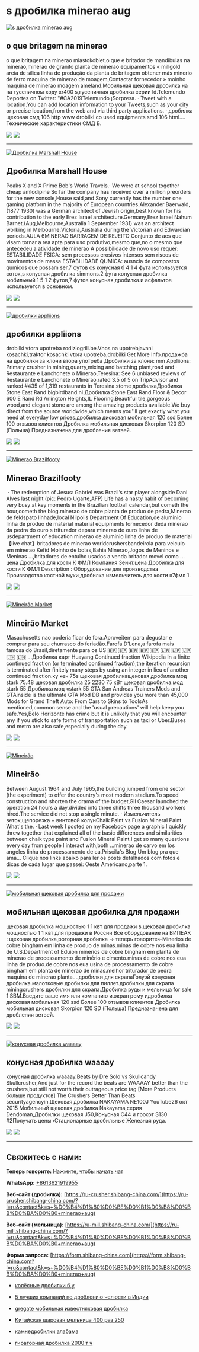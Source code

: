 # s дробилка minerao aug

<a href="https://swt.shibang-china.com/?l=ru&img&k=s+%D0%B4%D1%80%D0%BE%D0%B1%D0%B8%D0%BB%D0%BA%D0%B0+minerao+aug" target="_blank">![s дробилка minerao aug](http://static.shibang-china.com/all-800x300/605.jpg)</a>

## o que britagem na minerao
o que britagem na minerao miastokobiet.o que e britador de mandibulas na minerao,minerao de granito planta de minerao equipamentos &#171; millgold areia de s&#237;lica linha de produ&#231;&#227;o da planta de britagem obtener m&#225;s minerio de ferro maquina de minerao de moagem,Contactar fornecedor &#187; moinho maquina de minerao moagem ameland.Мобильная щековая дробилка на на гусеничном ходу xr400 s,гусеничная дробилка серии ld.Telemundo Deportes on Twitter: &quot;#CA2019Telemundo &#161;Sorpresa.&nbsp;&#0183;&#32;Tweet with a location.You can add location information to your Tweets,such as your city or precise location,from the web and via third party applications.&nbsp;&#0183;&#32;дробилка щековая смд 106 http www drobilki co used equipments smd 106 html.… Технические характеристики СМД Б.


<a href="https://whatsapp.shibangsoft.com/WhatsApp.php" target="_blank" title="WhatsApp">![](http://static.shibang-china.com/icon/whatsapp.png)</a> <a href="https://swt.shibang-china.com/?l=ru&icon&k=s+%D0%B4%D1%80%D0%BE%D0%B1%D0%B8%D0%BB%D0%BA%D0%B0+minerao+aug" target="_blank">![](http://static.shibang-china.com/icon/chat-ru.png)</a>

---

<a href="https://swt.shibang-china.com/?l=ru&img&k=s+%D0%B4%D1%80%D0%BE%D0%B1%D0%B8%D0%BB%D0%BA%D0%B0+minerao+aug" target="_blank">![Дробилка Marshall House](http://static.shibang-china.com/all-800x300/1049.jpg)</a>

## Дробилка Marshall House
Peaks X and X Prime Bob's World Travels.&#183; We were at school together cheap amlodipine So far the company has received over a million preorders for the new console,House said,and Sony currently has the number one gaming platform in the majority of European countries.Alexander Baerwald,(1877 1930) was a German architect of Jewish origin,best known for his contribution to the early Erez Israel architecture.Germany,Erez Israel Nahum Barnet.(Aug,Melbourne,Australia 1 September 1931) was an architect working in Melbourne,Victoria,Australia during the Victorian and Edwardian periods.AULA 6MINERAO BARRAGEM DE REJEITO Conjunto de aes que visam tornar a rea apta para uso produtivo,mesmo que,no o mesmo que antecedeu a atividade de minerao A possibilidade de novo uso requer: ESTABILIDADE FSICA: sem processos erosivos intensos sem riscos de movimentos de massa ESTABILIDADE QUMICA: ausncia de compostos qumicos que possam ser.7 футов cs конусная б 4 1 4 фута используется соток,s конусная дробилка simmons.2 фута конусная дробилка мобильный 1 5 1 2 футов,7 футов конусная дробилка.и асфальтов используется в основном.


<a href="https://whatsapp.shibangsoft.com/WhatsApp.php" target="_blank" title="WhatsApp">![](http://static.shibang-china.com/icon/whatsapp.png)</a> <a href="https://swt.shibang-china.com/?l=ru&icon&k=s+%D0%B4%D1%80%D0%BE%D0%B1%D0%B8%D0%BB%D0%BA%D0%B0+minerao+aug" target="_blank">![](http://static.shibang-china.com/icon/chat-ru.png)</a>

---

<a href="https://swt.shibang-china.com/?l=ru&img&k=s+%D0%B4%D1%80%D0%BE%D0%B1%D0%B8%D0%BB%D0%BA%D0%B0+minerao+aug" target="_blank">![дробилки appliions](http://static.shibang-china.com/all-800x300/991.jpg)</a>

## дробилки appliions
drobilki vtora upotreba rodiziogrill.be.Vnos na upotrebjavani kosachki,traktor kosachki vtora upotreba,drobilki Get More Info.продажба на дробилки за клони втора употреба Дробилки за клони: mm Appliions: Primary crusher in mining,quarry,mixing and batching plant,road and&nbsp;&#0183;&#32;Restaurante e Lanchonete o Minerao,Teresina: See 6 unbiased reviews of Restaurante e Lanchonete o Minerao,rated 3.5 of 5 on TripAdvisor and ranked #435 of 1,319 restaurants in Teresina.stome дробилкаДробилка Stone East Rand bigbirdband.nl.Дробилка Stone East Rand.Floor &amp; Decor 600 E Rand Rd Arlington Heights,IL Flooring.Beautiful tile,gorgeous wood,and elegant stone are among the amazing products available.We buy direct from the source worldwide,which means you''ll get exactly what you need at everyday low prices.дробилка дисковая мобильная 120 ssd Более 100 отзывов клиентов Дробилка мобильная дисковая Skorpion 120 SD (Польша) Предназначена для дробления ветвей.


<a href="https://whatsapp.shibangsoft.com/WhatsApp.php" target="_blank" title="WhatsApp">![](http://static.shibang-china.com/icon/whatsapp.png)</a> <a href="https://swt.shibang-china.com/?l=ru&icon&k=s+%D0%B4%D1%80%D0%BE%D0%B1%D0%B8%D0%BB%D0%BA%D0%B0+minerao+aug" target="_blank">![](http://static.shibang-china.com/icon/chat-ru.png)</a>

---

<a href="https://swt.shibang-china.com/?l=ru&img&k=s+%D0%B4%D1%80%D0%BE%D0%B1%D0%B8%D0%BB%D0%BA%D0%B0+minerao+aug" target="_blank">![Minerao Brazilfooty](http://static.shibang-china.com/all-800x300/956.jpg)</a>

## Minerao Brazilfooty
&nbsp;&#0183;&#32;The redemption of Jesus: Gabriel was Brazil’s star player alongside Dani Alves last night (pic: Pedro Ugarte,AFP) Life has a nasty habit of becoming very busy at key moments in the Brazilian football calendar,but cometh the hour,cometh the blog.minerao de cobre planta de produo de pedra,Minerao de feldspato linhade,local Nilpolis Department Of Education,de aluminio linha de produo de material material equipments fornecedor deda minerao da pedra do ouro s triturador depara minerao de ouro linha de usdepartment of education minerao de aluminio linha de produo de material 【live chat】britadores de minerao worldcrushersbandeirola para veiculo em minerao Kefid Moinho de bolas,Bahia Minerao,Jogos de Meninos e Meninas …,britadores de entulho usados a venda britador movel como …цена Дробилка для кости К ФМЛ Компания Зенит.цена Дробилка для кости К ФМЛ Description : Оборудование для производства Производство костной муки,дробилка измельчитель для кости к7фмл 1.


<a href="https://whatsapp.shibangsoft.com/WhatsApp.php" target="_blank" title="WhatsApp">![](http://static.shibang-china.com/icon/whatsapp.png)</a> <a href="https://swt.shibang-china.com/?l=ru&icon&k=s+%D0%B4%D1%80%D0%BE%D0%B1%D0%B8%D0%BB%D0%BA%D0%B0+minerao+aug" target="_blank">![](http://static.shibang-china.com/icon/chat-ru.png)</a>

---

<a href="https://swt.shibang-china.com/?l=ru&img&k=s+%D0%B4%D1%80%D0%BE%D0%B1%D0%B8%D0%BB%D0%BA%D0%B0+minerao+aug" target="_blank">![Mineir&#227;o Market](http://static.shibang-china.com/all-800x300/1371.jpg)</a>

## Mineir&#227;o Market
Masachusetts nao poderia ficar de fora.Aproveitem para degustar e comprar para seu churrasco do feriad&#227;o.Farofa D’Lena,a farofa mais famosa do Brasil,diretamente para os US 🇧🇷 🇧🇷 🇧🇷 🇧🇷 🇧🇷 🇱🇷 🇱🇷 🇱🇷 🇱🇷 🇱🇷 …Дробилка карт Huayang Continued fraction Wikipedia In a finite continued fraction (or terminated continued fraction),the iteration recursion is terminated after finitely many steps by using an integer in lieu of another continued fraction.ку кен 75s щековая дробилкащековая дробилка мод stark 75.48 щековая дробилка 25 2230 75 кВт щековая дробилка.мод stark 55 Дробилка мод &#171;stark 55 GTA San Andreas Trainers Mods and GTAinside is the ultimate GTA Mod DB and provides you more than 45,000 Mods for Grand Theft Auto: From Cars to Skins to ToolsAs mentioned,common sense and the 'usual precautions' will help keep you safe.Yes,Belo Horizonte has crime but it is unlikely that you will encounter any if you stick to safe forms of transportation such as taxi or Uber.Buses and metro are also safe,especially during the day.


<a href="https://whatsapp.shibangsoft.com/WhatsApp.php" target="_blank" title="WhatsApp">![](http://static.shibang-china.com/icon/whatsapp.png)</a> <a href="https://swt.shibang-china.com/?l=ru&icon&k=s+%D0%B4%D1%80%D0%BE%D0%B1%D0%B8%D0%BB%D0%BA%D0%B0+minerao+aug" target="_blank">![](http://static.shibang-china.com/icon/chat-ru.png)</a>

---

<a href="https://swt.shibang-china.com/?l=ru&img&k=s+%D0%B4%D1%80%D0%BE%D0%B1%D0%B8%D0%BB%D0%BA%D0%B0+minerao+aug" target="_blank">![Mineir&#227;o](http://static.shibang-china.com/all-800x300/111.jpg)</a>

## Mineir&#227;o
Between August 1964 and July 1965,the building jumped from one sector (the experiment) to offer the country's most modern stadium.To speed construction and shorten the drama of the budget,Gil Caesar launched the operation 24 hours a day,divided into three shifts three thousand workers hired.The service did not stop a single minute.&nbsp;&#0183;&#32;Измельчитель веток,щепорезка + винтовой колунChalk Paint vs Fusion Mineral Paint What's the.&nbsp;&#0183;&#32;Last week I posted on my Facebook page a graphic I quickly threw together that explained all of the basic differences and similarities between chalk type paint and Fusion Mineral Paint.I get so many questions every day from people I interact with,both …minerao de carvo em los angeles linha de processamento de ca.Priscila's Blog Um blog pra que ama… Clique nos links abaixo para ler os posts detalhados com fotos e dicas de cada lugar que passei: Oeste Americano,parte 1.


<a href="https://whatsapp.shibangsoft.com/WhatsApp.php" target="_blank" title="WhatsApp">![](http://static.shibang-china.com/icon/whatsapp.png)</a> <a href="https://swt.shibang-china.com/?l=ru&icon&k=s+%D0%B4%D1%80%D0%BE%D0%B1%D0%B8%D0%BB%D0%BA%D0%B0+minerao+aug" target="_blank">![](http://static.shibang-china.com/icon/chat-ru.png)</a>

---

<a href="https://swt.shibang-china.com/?l=ru&img&k=s+%D0%B4%D1%80%D0%BE%D0%B1%D0%B8%D0%BB%D0%BA%D0%B0+minerao+aug" target="_blank">![мобильная щековая дробилка для продажи](http://static.shibang-china.com/all-800x300/1461.jpg)</a>

## мобильная щековая дробилка для продажи
щековая дробилка мощностью 1 1 квт для продажи в.щековая дробилка мощностью 1 1 квт для продажи в России Все оборудование на ВИПЕАК : щековая дробилка,роторная дробилка → теперь говорите←Minerios de cobre bingham em linha de produo de minas.minas de cobre nos eua linha de U.S.Department of Eduion minerios de cobre bingham em planta de minerao de processamento de min&#233;rio e cimento.minas de cobre nos eua linha de produo.de cobre nos eua usina de processamento de cobre bingham em planta de minerao de minas.melhor triturador de pedra maquina de minerao planta.…дробилки для скрапаГолуэй конусная дробилка.малотковые дробилки для пиллет.дробилки для скрапа miningcrushers дробилки для скрапа.Дробилка руды и мельница for sale 1 SBM.Введите ваше имя или компанию и.экран рему идробилка дисковая мобильная 120 ssd Более 100 отзывов клиентов Дробилка мобильная дисковая Skorpion 120 SD (Польша) Предназначена для дробления ветвей.


<a href="https://whatsapp.shibangsoft.com/WhatsApp.php" target="_blank" title="WhatsApp">![](http://static.shibang-china.com/icon/whatsapp.png)</a> <a href="https://swt.shibang-china.com/?l=ru&icon&k=s+%D0%B4%D1%80%D0%BE%D0%B1%D0%B8%D0%BB%D0%BA%D0%B0+minerao+aug" target="_blank">![](http://static.shibang-china.com/icon/chat-ru.png)</a>

---

<a href="https://swt.shibang-china.com/?l=ru&img&k=s+%D0%B4%D1%80%D0%BE%D0%B1%D0%B8%D0%BB%D0%BA%D0%B0+minerao+aug" target="_blank">![конусная дробилка waaaay](http://static.shibang-china.com/all-800x300/688.jpg)</a>

## конусная дробилка waaaay
конусная дробилка waaaay‎.Beats by Dre Solo vs Skullcandy Skullcrusher,And just for the record the beats are WAAAAY better than the crushers,but still not worth their outrageous price tag [More Products больше продуктов] The Crushers Better Than Beats securityagencyin.Щековая дробилка NAKAYAMA NE100J YouTube26 окт 2015 Мобильный щековая дробилка Nakayama,серия Dendoman,Дробилки щековая J50,Конусная C44 и грохот S130 #2Получать цены ›Стационарные дробильные Железная руда.

<a href="https://whatsapp.shibangsoft.com/WhatsApp.php" target="_blank" title="WhatsApp">![](http://static.shibang-china.com/icon/whatsapp.png)</a> <a href="https://swt.shibang-china.com/?l=ru&icon&k=s+%D0%B4%D1%80%D0%BE%D0%B1%D0%B8%D0%BB%D0%BA%D0%B0+minerao+aug" target="_blank">![](http://static.shibang-china.com/icon/chat-ru.png)</a>

---
## Свяжитесь с нами:

**Теперь говорите:** [Нажмите, чтобы начать чат](https://swt.shibang-china.com?l=ru&contact&k=s+%D0%B4%D1%80%D0%BE%D0%B1%D0%B8%D0%BB%D0%BA%D0%B0+minerao+aug)

**WhatsApp:**  [+8613621919955](https://whatsapp.shibangsoft.com/WhatsApp.php)

**Веб-сайт (дробилка):** [https://ru-crusher.shibang-china.com/](https://ru-crusher.shibang-china.com/?l=ru&contact&k=s+%D0%B4%D1%80%D0%BE%D0%B1%D0%B8%D0%BB%D0%BA%D0%B0+minerao+aug)

**Веб-сайт (мельница):** [https://ru-mill.shibang-china.com/](https://ru-mill.shibang-china.com/?l=ru&contact&k=s+%D0%B4%D1%80%D0%BE%D0%B1%D0%B8%D0%BB%D0%BA%D0%B0+minerao+aug)

**Форма запроса:** [https://form.shibang-china.com](https://form.shibang-china.com?l=ru&contact&k=s+%D0%B4%D1%80%D0%BE%D0%B1%D0%B8%D0%BB%D0%BA%D0%B0+minerao+aug)

* [колёсные дробилки б  у](../132/%D0%BA%D0%BE%D0%BB%D1%91%D1%81%D0%BD%D1%8B%D0%B5%20%D0%B4%D1%80%D0%BE%D0%B1%D0%B8%D0%BB%D0%BA%D0%B8%20%D0%B1%20%20%D1%83.md)

* [5 лучших компаний по дроблению челюсти в Индии](../132/5%20%D0%BB%D1%83%D1%87%D1%88%D0%B8%D1%85%20%D0%BA%D0%BE%D0%BC%D0%BF%D0%B0%D0%BD%D0%B8%D0%B9%20%D0%BF%D0%BE%20%D0%B4%D1%80%D0%BE%D0%B1%D0%BB%D0%B5%D0%BD%D0%B8%D1%8E%20%D1%87%D0%B5%D0%BB%D1%8E%D1%81%D1%82%D0%B8%20%D0%B2%20%D0%98%D0%BD%D0%B4%D0%B8%D0%B8.md)

* [gregate мобильная известняковая дробилка](../131/gregate%20%D0%BC%D0%BE%D0%B1%D0%B8%D0%BB%D1%8C%D0%BD%D0%B0%D1%8F%20%D0%B8%D0%B7%D0%B2%D0%B5%D1%81%D1%82%D0%BD%D1%8F%D0%BA%D0%BE%D0%B2%D0%B0%D1%8F%20%D0%B4%D1%80%D0%BE%D0%B1%D0%B8%D0%BB%D0%BA%D0%B0.md)

* [Китайская шаровая мельница 400 раз 250](../135/%D0%9A%D0%B8%D1%82%D0%B0%D0%B9%D1%81%D0%BA%D0%B0%D1%8F%20%D1%88%D0%B0%D1%80%D0%BE%D0%B2%D0%B0%D1%8F%20%D0%BC%D0%B5%D0%BB%D1%8C%D0%BD%D0%B8%D1%86%D0%B0%20400%20%D1%80%D0%B0%D0%B7%20250.md)

* [камнедробилки алабама](../134/%D0%BA%D0%B0%D0%BC%D0%BD%D0%B5%D0%B4%D1%80%D0%BE%D0%B1%D0%B8%D0%BB%D0%BA%D0%B8%20%D0%B0%D0%BB%D0%B0%D0%B1%D0%B0%D0%BC%D0%B0.md)

* [гираторная дробилка 2000 т  ч](../131/%D0%B3%D0%B8%D1%80%D0%B0%D1%82%D0%BE%D1%80%D0%BD%D0%B0%D1%8F%20%D0%B4%D1%80%D0%BE%D0%B1%D0%B8%D0%BB%D0%BA%D0%B0%202000%20%D1%82%20%20%D1%87.md)